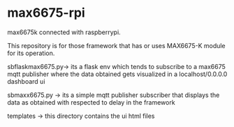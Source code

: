 # max6675-rpi
max6675k connected with raspberrypi.

This repository is for those framework that has or uses MAX6675-K module for its operation.

sbflaskmax6675.py-> its a flask env which tends to subscribe to a max6675 mqtt publisher where the data obtained gets visualized in a localhost/0.0.0.0 dashboard ui

sbmaxx6675.py -> its a simple mqtt publisher subscriber that displays the data as obtained with respected to delay in the framework

templates -> this directory contains the ui html files
